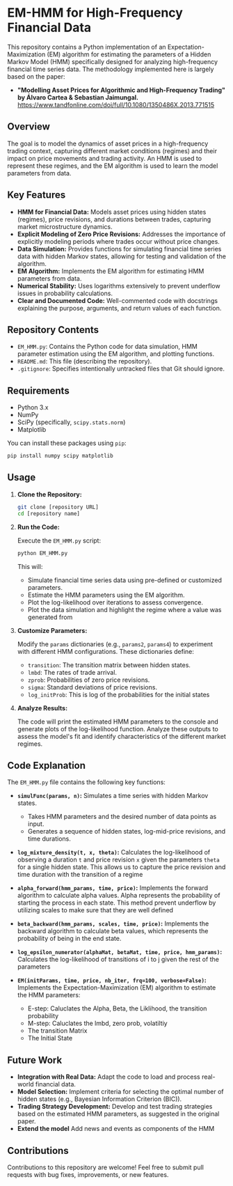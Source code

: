 
# EM-HMM for High-Frequency Financial Data

This repository contains a Python implementation of an Expectation-Maximization (EM) algorithm for estimating the parameters of a Hidden Markov Model (HMM) specifically designed for analyzing high-frequency financial time series data. The methodology implemented here is largely based on the paper:

*   **"Modelling Asset Prices for Algorithmic and High-Frequency Trading" by Álvaro Cartea & Sebastian Jaimungal.** https://www.tandfonline.com/doi/full/10.1080/1350486X.2013.771515

## Overview

The goal is to model the dynamics of asset prices in a high-frequency trading context, capturing different market conditions (regimes) and their impact on price movements and trading activity.  An HMM is used to represent these regimes, and the EM algorithm is used to learn the model parameters from data.

## Key Features

*   **HMM for Financial Data:** Models asset prices using hidden states (regimes), price revisions, and durations between trades, capturing market microstructure dynamics.
*   **Explicit Modeling of Zero Price Revisions:** Addresses the importance of explicitly modeling periods where trades occur without price changes.
*   **Data Simulation:** Provides functions for simulating financial time series data with hidden Markov states, allowing for testing and validation of the algorithm.
*   **EM Algorithm:** Implements the EM algorithm for estimating HMM parameters from data.
*   **Numerical Stability:**  Uses logarithms extensively to prevent underflow issues in probability calculations.
*   **Clear and Documented Code:**  Well-commented code with docstrings explaining the purpose, arguments, and return values of each function.

## Repository Contents

*   `EM_HMM.py`: Contains the Python code for data simulation, HMM parameter estimation using the EM algorithm, and plotting functions.
*   `README.md`: This file (describing the repository).
*   `.gitignore`: Specifies intentionally untracked files that Git should ignore.

## Requirements

*   Python 3.x
*   NumPy
*   SciPy (specifically, `scipy.stats.norm`)
*   Matplotlib

You can install these packages using `pip`:

```bash
pip install numpy scipy matplotlib
```

## Usage

1.  **Clone the Repository:**

    ```bash
    git clone [repository URL]
    cd [repository name]
    ```

2.  **Run the Code:**

    Execute the `EM_HMM.py` script:

    ```bash
    python EM_HMM.py
    ```

    This will:

    *   Simulate financial time series data using pre-defined or customized parameters.
    *   Estimate the HMM parameters using the EM algorithm.
    *   Plot the log-likelihood over iterations to assess convergence.
    *   Plot the data simulation and highlight the regime where a value was generated from

3.  **Customize Parameters:**

    Modify the `params` dictionaries (e.g., `params2`, `params4`) to experiment with different HMM configurations.  These dictionaries define:

    *   `transition`: The transition matrix between hidden states.
    *   `lmbd`: The rates of trade arrival.
    *   `zprob`: Probabilities of zero price revisions.
    *   `sigma`: Standard deviations of price revisions.
    *   `log_initProb`: This is log of the probabilities for the initial states

4.  **Analyze Results:**

    The code will print the estimated HMM parameters to the console and generate plots of the log-likelihood function.  Analyze these outputs to assess the model's fit and identify characteristics of the different market regimes.

## Code Explanation

The `EM_HMM.py` file contains the following key functions:

*   **`simulFunc(params, n)`:** Simulates a time series with hidden Markov states.
    *   Takes HMM parameters and the desired number of data points as input.
    *   Generates a sequence of hidden states, log-mid-price revisions, and time durations.

*   **`log_mixture_density(t, x, theta)`:** Calculates the log-likelihood of observing a duration `t` and price revision `x` given the parameters `theta` for a single hidden state. This allows us to capture the price revision and time duration with the transition of a regime

*   **`alpha_forward(hmm_params, time, price)`:** Implements the forward algorithm to calculate alpha values. Alpha represents the probability of starting the process in each state. This method prevent underflow by utilizing scales to make sure that they are well defined

*   **`beta_backward(hmm_params, scales, time, price)`:** Implements the backward algorithm to calculate beta values, which represents the probability of being in the end state.

*   **`log_epsilon_numerator(alphaMat, betaMat, time, price, hmm_params)`:** Calculates the log-likelihood of transitions of i to j given the rest of the parameters

*   **`EM(initParams, time, price, nb_iter, frq=100, verbose=False)`:**  Implements the Expectation-Maximization (EM) algorithm to estimate the HMM parameters:
    * E-step: Caluclates the Alpha, Beta, the Liklihood, the transition probability
    * M-step: Caluclates the lmbd, zero prob, volatiltiy
    * The transition Matrix
    * The Initial State

## Future Work

*   **Integration with Real Data:** Adapt the code to load and process real-world financial data.
*   **Model Selection:** Implement criteria for selecting the optimal number of hidden states (e.g., Bayesian Information Criterion (BIC)).
*   **Trading Strategy Development:**  Develop and test trading strategies based on the estimated HMM parameters, as suggested in the original paper.
*   **Extend the model** Add news and events as components of the HMM

## Contributions

Contributions to this repository are welcome!  Feel free to submit pull requests with bug fixes, improvements, or new features.
